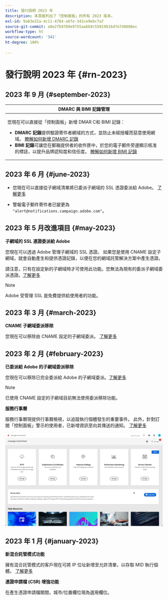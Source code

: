 ```yaml
---
title: 發行說明 2023 年
description: 本頁面列出了「控制面板」的所有 2023 版本。
exl-id: 9a83e32a-4c11-4784-a6fe-341ce9ebc7a7
source-git-commit: a8e2fb9789e9755aa6b9c55019816d7e748606ec
workflow-type: ht
source-wordcount: '341'
ht-degree: 100%

---
```


# 發行說明 2023 年 {#rn-2023}

## 2023 年 9 月 {#september-2023}

<table>
<thead>
<tr>
<th><strong>DMARC 與 BIMI 記錄管理</strong><br/></th>
</tr>
</thead>
<tbody>
<tr>
<td>
<p><p>您現在可以直接從「控制面板」新增 DMAR C和 BIMI 記錄：

<ul><li><strong>DMARC 記錄</strong>提供驗證寄件者網域的方式，並防止未經授權而惡意使用網域。 <a href="../subdomains-certificates/using/dmarc.md">瞭解如何新增 DMARC 記錄</a></li>
<li><strong>BIMI 記錄</strong>可讓您在郵箱提供者的收件匣中，於您的電子郵件旁邊顯示核准的標誌，以提升品牌認知度和信任度。 <a href="../subdomains-certificates/using/bimi.md">瞭解如何新增 BIMI 記錄</a></li></ul>
</td>
</tr>
</tbody>
</table>

## 2023 年 6 月 {#june-2023}

* 您現在可以直接從子網域清單將已委派子網域的 SSL 憑證委派給 Adobe。 [了解更多](../subdomains-certificates/using/delegate-ssl.md)

* 警報電子郵件寄件者已變更為 `"alert@notifications.campaign.adobe.com"`。

## 2023 年 5 月改進項目 {#may-2023}

**子網域的 SSL 憑證委派給 Adobe**

您現在可以透過 Adobe 管理子網域的 SSL 憑證。 如果您是使用 CNAME 設定子網域，就會自動產生和提供憑證記錄，以便在您的網域託管解決方案中產生憑證。

請注意，只有在設定新的子網域時才可使用此功能。您無法為現有的委派子網域委派憑證。[了解更多](../subdomains-certificates/using/setting-up-new-subdomain.md)

>[!NOTE]
>
>Adobe 受管理 SSL 是免費提供給使用者的功能。

## 2023 年 3 月 {#march-2023}

**CNAME 子網域委派移除**

您現在可以移除由 CNAME 設定的子網域委派。 [了解更多](../subdomains-certificates/using/remove-delegated-subdomains.md)

## 2023 年 2 月 {#february-2023}

**已委派給 Adobe 的子網域委派移除**

您現在可以移除已完全委派給 Adobe 的子網域委派。[了解更多](../subdomains-certificates/using/remove-delegated-subdomains.md)

>[!NOTE]
>
>已使用 CNAME 設定的子網域目前無法使用委派移除功能。

**服務行事曆**

服務行事曆現提供行事曆檢視，以追蹤執行個體發生的重要事件。 此外，針對訂閱「控制面板」警示的使用者，已新增資訊至向其傳送的通知。 [了解更多](../service-events/service-events.md)

![](assets/do-not-localize/gif-calendar.gif)

## 2023 年 1 月 {#january-2023}

**新混合託管模式功能**

擁有混合託管模式的客戶現在可將 IP 位址新增至允許清單，以存取 MID 執行個體。 [了解更多](../instances-settings/using/ip-allow-listing-instance-access.md)

**憑證申請檔 (CSR) 增強功能**

在產生憑證申請檔期間，城市/位置欄位現為選用欄位。
